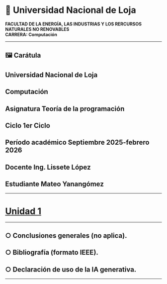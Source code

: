 # 📘 Universidad Nacional de Loja  
**FACULTAD DE LA ENERGÍA, LAS INDUSTRIAS Y LOS RERCURSOS NATURALES NO RENOVABLES**  
**CARRERA: Computación**

---
## 🖼️ Carátula

## **Universidad Nacional de Loja**

## **Computación**

## **Asignatura  Teoría de la programación** 

## **Ciclo  1er Ciclo**

## **Período académico  Septiembre 2025-febrero 2026**

## **Docente  Ing. Lissete López**

## **Estudiante  Mateo Yanangómez**
---

# [Unidad 1](Unidad1/Unidad1.md)

---
## ○ Conclusiones generales (no aplica).
## ○ Bibliografía (formato IEEE).
## ○ Declaración de uso de la IA generativa.
---
